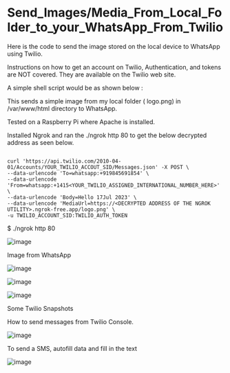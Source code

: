 # Send_Images/Media_From_Local_Folder_to_your_WhatsApp_From_Twilio

Here is the code to send the image stored on the local device to WhatsApp  using Twilio.

Instructions on how to get an account on Twilio, Authentication, and tokens are NOT covered. They are available on the Twilio web site.

A simple shell script would be as shown below :

This sends a simple image from my local folder ( logo.png) in /var/www/html directory to WhatsApp.

Tested on a Raspberry Pi where Apache is installed.

Installed Ngrok and ran the ./ngrok http 80 to get the below decrypted address as seen below.

```

curl 'https://api.twilio.com/2010-04-01/Accounts/YOUR_TWILIO_ACCOUT_SID/Messages.json' -X POST \
--data-urlencode 'To=whatsapp:+919845691854' \
--data-urlencode 'From=whatsapp:+1415<YOUR_TWILIO_ASSIGNED_INTERNATIONAL_NUMBER_HERE>' \
--data-urlencode 'Body=Hello 17Jul 2023' \
--data-urlencode 'MediaUrl=https://<DECRYPTED ADDRESS OF THE NGROK UTILITY>.ngrok-free.app/logo.png' \
-u TWILIO_ACCOUNT_SID:TWILIO_AUTH_TOKEN

```

$ ./ngrok http 80

![image](https://github.com/kiranshashiny/SendImages_to_WhatsApp_From_Twilio/assets/14288989/1ec37e5b-50a4-4a0c-8b04-44c546b695ce)


Image from WhatsApp


![image](https://github.com/kiranshashiny/SendImages_to_WhatsApp_From_Twilio/assets/14288989/d73d3818-d96e-4274-8374-bfda0c9a6782)

![image](https://github.com/kiranshashiny/SendImages_to_WhatsApp_From_Twilio/assets/14288989/8812488d-03e2-4e93-be3b-f47fcb8b923e)

![image](https://github.com/kiranshashiny/SendImages_to_WhatsApp_From_Twilio/assets/14288989/1648080c-40fe-43b2-944e-eaa39cdc7f50)



Some Twilio Snapshots


How to send messages from Twilio Console.

![image](https://github.com/kiranshashiny/SendImages_to_WhatsApp_From_Twilio/assets/14288989/45c92390-5efe-4095-beeb-2a4391189b58)





To send a SMS, autofill data and fill in the text

![image](https://github.com/kiranshashiny/SendImages_to_WhatsApp_From_Twilio/assets/14288989/00afe456-4af3-445c-bbdc-19b39027b90f)

